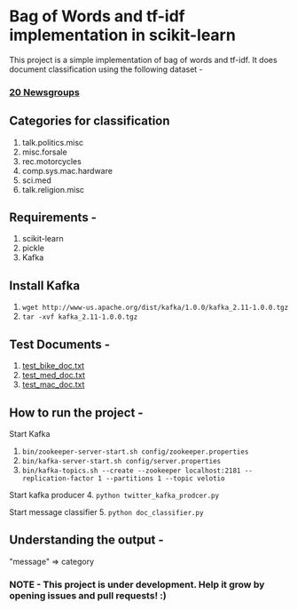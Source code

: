 # Bag of Words and tf-idf implementation in scikit-learn   

This project is a simple implementation of bag of words and tf-idf. It does document classification using the following dataset -
### [20 Newsgroups](http://qwone.com/~jason/20Newsgroups/)

##  Categories for classification

1. talk.politics.misc
2. misc.forsale
3. rec.motorcycles
4. comp.sys.mac.hardware
5. sci.med
6. talk.religion.misc

## Requirements - 

1. scikit-learn
2. pickle
3. Kafka

## Install Kafka

1. `wget http://www-us.apache.org/dist/kafka/1.0.0/kafka_2.11-1.0.0.tgz`
2. `tar -xvf kafka_2.11-1.0.0.tgz`

## Test Documents -

1. [test_bike_doc.txt](https://auto.ndtv.com/news/hero-electric-unveils-two-new-e-bikes-and-a-new-e-scoter-in-india-1807728)
2. [test_med_doc.txt](https://med.stanford.edu/news/all-news/2018/01/cancer-vaccine-eliminates-tumors-in-mice.html)
3. [test_mac_doc.txt](https://techcrunch.com/2018/01/31/apple-could-let-you-run-ipad-apps-on-your-mac/)

## How to run the project - 

Start Kafka

1. `bin/zookeeper-server-start.sh config/zookeeper.properties`
2. `bin/kafka-server-start.sh config/server.properties`
3. `bin/kafka-topics.sh --create --zookeeper localhost:2181 --replication-factor 1 --partitions 1 --topic velotio`

Start kafka producer
4. `python twitter_kafka_prodcer.py`

Start message classifier
5. `python doc_classifier.py`

## Understanding the output -

"message" => category

### NOTE - This project is under development. Help it grow by opening issues and pull requests! :) 

